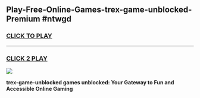 
## Play-Free-Online-Games-trex-game-unblocked-Premium #ntwgd
<h3>
<a href="https://premium.freeplayer.one?title=trex-game-unblocked&ref=8M">CLICK TO PLAY</a></h3>
<hr>

<h3>
<a href="https://premium.freeplayer.one?title=trex-game-unblocked&ref=8M">CLICK 2 PLAY</a>
  
</h3>

<a href="https://premium.freeplayer.one?title=trex-game-unblocked&ref=8M"><img src="https://clearcache.store/games.png"></a>


**trex-game-unblocked games unblocked: Your Gateway to Fun and Accessible Online Gaming**

